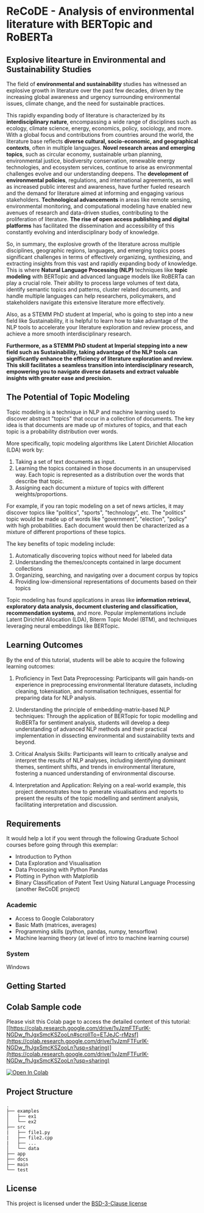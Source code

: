 <!-- Your Project title, make it sound catchy! -->

# ReCoDE - Analysis of environmental literature with BERTopic and RoBERTa

<!-- Provide a short description to your project -->

## Explosive litearture in Environmental and Sustainability Studies

The field of **environmental and sustainability** studies has witnessed an explosive growth in literature over the past few decades, driven by the increasing global awareness and urgency surrounding environmental issues, climate change, and the need for sustainable practices.

This rapidly expanding body of literature is characterized by its **interdisciplinary nature**, encompassing a wide range of disciplines such as ecology, climate science, energy, economics, policy, sociology, and more. With a global focus and contributions from countries around the world, the literature base reflects **diverse cultural, socio-economic, and geographical contexts**, often in multiple languages. **Novel research areas and emerging topics**, such as circular economy, sustainable urban planning, environmental justice, biodiversity conservation, renewable energy technologies, and ecosystem services, continue to arise as environmental challenges evolve and our understanding deepens. The **development of environmental policies**, regulations, and international agreements, as well as increased public interest and awareness, have further fueled research and the demand for literature aimed at informing and engaging various stakeholders. **Technological advancements** in areas like remote sensing, environmental monitoring, and computational modeling have enabled new avenues of research and data-driven studies, contributing to the proliferation of literature. **The rise of open access publishing and digital platforms** has facilitated the dissemination and accessibility of this constantly evolving and interdisciplinary body of knowledge.

So, in summary, the explosive growth of the literature across multiple disciplines, geographic regions, languages, and emerging topics poses significant challenges in terms of effectively organizing, synthesizing, and extracting insights from this vast and rapidly expanding body of knowledge. This is where **Natural Language Processing (NLP)** techniques like **topic modeling** with BERTopic and advanced language models like RoBERTa can play a crucial role. Their ability to process large volumes of text data, identify semantic topics and patterns, cluster related documents, and handle multiple languages can help researchers, policymakers, and stakeholders navigate this extensive literature more effectively.


Also, as a STEMM PhD student at Imperial, who is going to step into a new field like Sustainability, it is helpful to learn how to take advantage of the NLP tools to accelerate your literature exploration and review process, and achieve a more smooth interdisciplinary research.

**Furthermore, as a STEMM PhD student at Imperial stepping into a new field such as Sustainability, taking advantage of the NLP tools can significantly enhance the efficiency of literature exploration and review. This skill facilitates a seamless transition into interdisciplinary research, empowering you to navigate diverse datasets and extract valuable insights with greater ease and precision.**

## The Potential of Topic Modeling

Topic modeling is a technique in NLP and machine learning used to discover abstract "topics" that occur in a collection of documents. The key idea is that documents are made up of mixtures of topics, and that each topic is a probability distribution over words.

More specifically, topic modeling algorithms like Latent Dirichlet Allocation (LDA) work by:

1. Taking a set of text documents as input.
2. Learning the topics contained in those documents in an unsupervised way. Each topic is represented as a distribution over the words that describe that topic.
3. Assigning each document a mixture of topics with different weights/proportions.

For example, if you ran topic modeling on a set of news articles, it may discover topics like "politics", "sports", "technology", etc. The "politics" topic would be made up of words like "government", "election", "policy" with high probabilities. Each document would then be characterized as a mixture of different proportions of these topics.

The key benefits of topic modeling include:

1. Automatically discovering topics without need for labeled data
2. Understanding the themes/concepts contained in large document collections
3. Organizing, searching, and navigating over a document corpus by topics
4. Providing low-dimensional representations of documents based on their topics

Topic modeling has found applications in areas like **information retrieval, exploratory data analysis, document clustering and classification, recommendation systems**, and more. Popular implementations include Latent Dirichlet Allocation (LDA), Biterm Topic Model (BTM), and techniques leveraging neural embeddings like BERTopic.

## Learning Outcomes

By the end of this tutorial, students will be able to acquire the following learning outcomes:

1. Proficiency in Text Data Preprocessing: Participants will gain hands-on experience in preprocessing environmental literature datasets, including cleaning, tokenisation, and normalisation techniques, essential for preparing data for NLP analysis.

2. Understanding the principle of embedding-matrix-based NLP techniques: Through the application of BERTopic for topic modelling and RoBERTa for sentiment analysis, students will develop a deep understanding of advanced NLP methods and their practical implementation in dissecting environmental and sustainability texts and beyond.

3. Critical Analysis Skills: Participants will learn to critically analyse and interpret the results of NLP analyses, including identifying dominant themes, sentiment shifts, and trends in environmental literature, fostering a nuanced understanding of environmental discourse.

4. Interpretation and Application: Relying on a real-world example, this project demonstrates how to generate visualisations and reports to present the results of the topic modelling and sentiment analysis, facilitating interpretation and discussion.

## Requirements

It would help a lot if you went through the following Graduate School courses before going through this exemplar:
* Introduction to Python
* Data Exploration and Visualisation
* Data Processing with Python Pandas
* Plotting in Python with Matplotlib
* Binary Classification of Patent Text Using Natural Language Processing (another ReCoDE project)

### Academic

* Access to Google Colaboratory
* Basic Math (matrices, averages)
* Programming skills (python, pandas, numpy, tensorflow)
* Machine learning theory (at level of intro to machine learning course)

### System

Windows


<!-- Instructions on how the student should start going through the exemplar.

Structure this section as you see fit but try to be clear, concise and accurate
when writing your instructions.

For example:
Start by watching the introduction video,
then study Jupyter notebooks 1-3 in the `intro` folder
and attempt to complete exercise 1a and 1b.

Once done, start going through through the PDF in the `main` folder.
By the end of it you should be able to solve exercises 2 to 4.

A final exercise can be found in the `final` folder.

Solutions to the above can be found in `solutions`.
-->

## Getting Started


## Colab Sample code

Please visit this Colab page to access the detailed content of this tutorial: [[https://colab.research.google.com/drive/1vJzmFTFurlK-NGDw_fhJgxSmcKSZooLn#scrollTo=ETJeJC-rMzsf](https://colab.research.google.com/drive/1vJzmFTFurlK-NGDw_fhJgxSmcKSZooLn?usp=sharing)](https://colab.research.google.com/drive/1vJzmFTFurlK-NGDw_fhJgxSmcKSZooLn?usp=sharing)

<a href="https://colab.research.google.com/drive/1vJzmFTFurlK-NGDw_fhJgxSmcKSZooLn#scrollTo=KLSpxHHOBB28"> <img src="https://colab.research.google.com/assets/colab-badge.svg" alt="Open In Colab"/> </a>

<!-- An overview of the files and folder in the exemplar.
Not all files and directories need to be listed, just the important
sections of your project, like the learning material, the code, the tests, etc.

A good starting point is using the command `tree` in a terminal(Unix),
copying its output and then removing the unimportant parts.

You can use ellipsis (...) to suggest that there are more files or folders
in a tree node.

-->

## Project Structure

```log
.
├── examples
│   ├── ex1
│   └── ex2
├── src
|   ├── file1.py
|   ├── file2.cpp
|   ├── ...
│   └── data
├── app
├── docs
├── main
└── test
```

<!-- Change this to your License. Make sure you have added the file on GitHub -->

## License

This project is licensed under the [BSD-3-Clause license](LICENSE.md)
